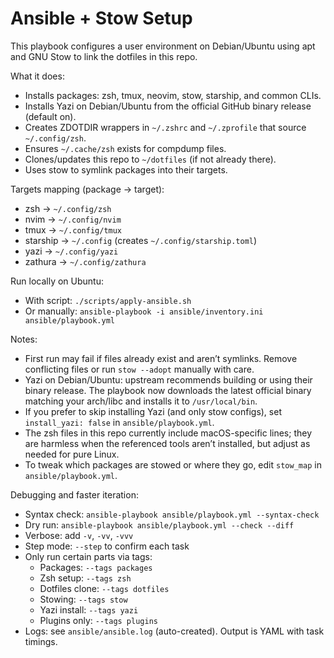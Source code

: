 # Ansible + Stow Setup

This playbook configures a user environment on Debian/Ubuntu using apt and GNU Stow to link the dotfiles in this repo.

What it does:
- Installs packages: zsh, tmux, neovim, stow, starship, and common CLIs.
- Installs Yazi on Debian/Ubuntu from the official GitHub binary release (default on).
- Creates ZDOTDIR wrappers in `~/.zshrc` and `~/.zprofile` that source `~/.config/zsh`.
- Ensures `~/.cache/zsh` exists for compdump files.
- Clones/updates this repo to `~/dotfiles` (if not already there).
- Uses stow to symlink packages into their targets.

Targets mapping (package -> target):
- zsh -> `~/.config/zsh`
- nvim -> `~/.config/nvim`
- tmux -> `~/.config/tmux`
- starship -> `~/.config` (creates `~/.config/starship.toml`)
- yazi -> `~/.config/yazi`
- zathura -> `~/.config/zathura`

Run locally on Ubuntu:
- With script: `./scripts/apply-ansible.sh`
- Or manually: `ansible-playbook -i ansible/inventory.ini ansible/playbook.yml`

Notes:
- First run may fail if files already exist and aren’t symlinks. Remove conflicting files or run `stow --adopt` manually with care.
- Yazi on Debian/Ubuntu: upstream recommends building or using their binary release. The playbook now downloads the latest official binary matching your arch/libc and installs it to `/usr/local/bin`.
- If you prefer to skip installing Yazi (and only stow configs), set `install_yazi: false` in `ansible/playbook.yml`.
- The zsh files in this repo currently include macOS-specific lines; they are harmless when the referenced tools aren’t installed, but adjust as needed for pure Linux.
- To tweak which packages are stowed or where they go, edit `stow_map` in `ansible/playbook.yml`.

Debugging and faster iteration:
- Syntax check: `ansible-playbook ansible/playbook.yml --syntax-check`
- Dry run: `ansible-playbook ansible/playbook.yml --check --diff`
- Verbose: add `-v`, `-vv`, `-vvv`
- Step mode: `--step` to confirm each task
- Only run certain parts via tags:
  - Packages: `--tags packages`
  - Zsh setup: `--tags zsh`
  - Dotfiles clone: `--tags dotfiles`
  - Stowing: `--tags stow`
  - Yazi install: `--tags yazi`
  - Plugins only: `--tags plugins`
- Logs: see `ansible/ansible.log` (auto-created). Output is YAML with task timings.
